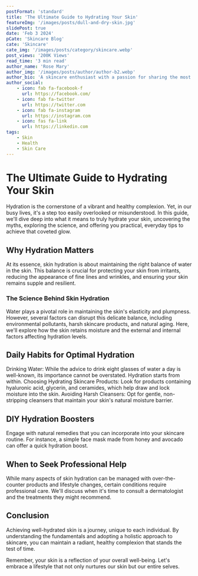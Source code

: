 ```yaml
---
postFormat: 'standard'
title: 'The Ultimate Guide to Hydrating Your Skin'
featureImg: '/images/posts/dull-and-dry-skin.jpg'
slidePost: true
date: 'Feb 3 2024'
pCate: 'Skincare Blog'
cate: 'Skincare'
cate_img: '/images/posts/category/skincare.webp'
post_views: '200K Views'
read_time: '3 min read'
author_name: 'Rose Mary'
author_img: '/images/posts/author/author-b2.webp'
author_bio: 'A skincare enthusiast with a passion for sharing the most effective products and routines. My journey is about finding beauty solutions that truly make a difference.'
author_social:
    - icon: fab fa-facebook-f
      url: https://facebook.com/
    - icon: fab fa-twitter
      url: https://twitter.com
    - icon: fab fa-instagram
      url: https://instagram.com
    - icon: fas fa-link
      url: https://linkedin.com
tags: 
    - Skin
    - Health
    - Skin Care
---
```


# The Ultimate Guide to Hydrating Your Skin

Hydration is the cornerstone of a vibrant and healthy complexion. Yet, in our busy lives, it's a step too easily overlooked or misunderstood. In this guide, we'll dive deep into what it means to truly hydrate your skin, uncovering the myths, exploring the science, and offering you practical, everyday tips to achieve that coveted glow.

## Why Hydration Matters

At its essence, skin hydration is about maintaining the right balance of water in the skin. This balance is crucial for protecting your skin from irritants, reducing the appearance of fine lines and wrinkles, and ensuring your skin remains supple and resilient.

### The Science Behind Skin Hydration

Water plays a pivotal role in maintaining the skin's elasticity and plumpness. However, several factors can disrupt this delicate balance, including environmental pollutants, harsh skincare products, and natural aging. Here, we'll explore how the skin retains moisture and the external and internal factors affecting hydration levels.

## Daily Habits for Optimal Hydration

Drinking Water: While the advice to drink eight glasses of water a day is well-known, its importance cannot be overstated. Hydration starts from within.
Choosing Hydrating Skincare Products: Look for products containing hyaluronic acid, glycerin, and ceramides, which help draw and lock moisture into the skin.
Avoiding Harsh Cleansers: Opt for gentle, non-stripping cleansers that maintain your skin's natural moisture barrier.

## DIY Hydration Boosters

Engage with natural remedies that you can incorporate into your skincare routine. For instance, a simple face mask made from honey and avocado can offer a quick hydration boost.

## When to Seek Professional Help

While many aspects of skin hydration can be managed with over-the-counter products and lifestyle changes, certain conditions require professional care. We'll discuss when it's time to consult a dermatologist and the treatments they might recommend.

## Conclusion

Achieving well-hydrated skin is a journey, unique to each individual. By understanding the fundamentals and adopting a holistic approach to skincare, you can maintain a radiant, healthy complexion that stands the test of time.

Remember, your skin is a reflection of your overall well-being. Let's embrace a lifestyle that not only nurtures our skin but our entire selves.
